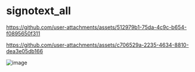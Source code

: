 # signotext_all


https://github.com/user-attachments/assets/512979b1-75da-4c9c-b654-f0895650f311


https://github.com/user-attachments/assets/c706529a-2235-4634-8810-dea3e05db166

![image](https://github.com/user-attachments/assets/cf5ede26-80d9-45a9-b70e-d23515ff700f)
